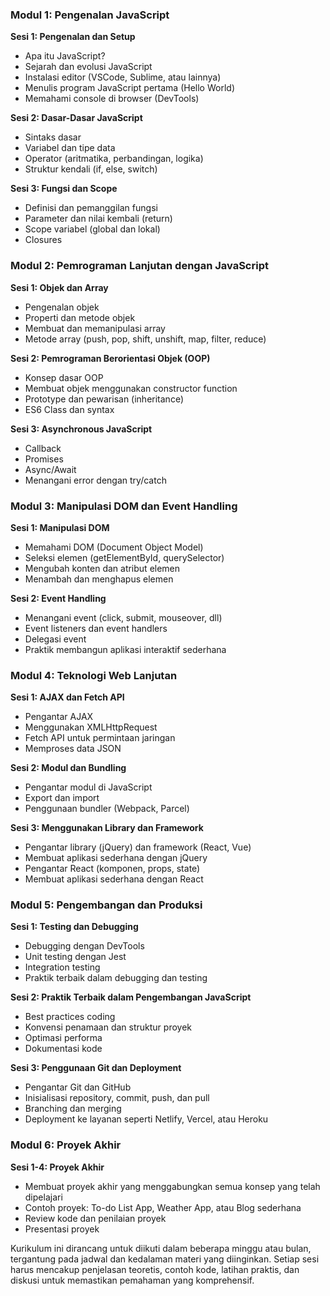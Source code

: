 ### Modul 1: Pengenalan JavaScript

**Sesi 1: Pengenalan dan Setup**
- Apa itu JavaScript?
- Sejarah dan evolusi JavaScript
- Instalasi editor (VSCode, Sublime, atau lainnya)
- Menulis program JavaScript pertama (Hello World)
- Memahami console di browser (DevTools)

**Sesi 2: Dasar-Dasar JavaScript**
- Sintaks dasar
- Variabel dan tipe data
- Operator (aritmatika, perbandingan, logika)
- Struktur kendali (if, else, switch)

**Sesi 3: Fungsi dan Scope**
- Definisi dan pemanggilan fungsi
- Parameter dan nilai kembali (return)
- Scope variabel (global dan lokal)
- Closures

### Modul 2: Pemrograman Lanjutan dengan JavaScript

**Sesi 1: Objek dan Array**
- Pengenalan objek
- Properti dan metode objek
- Membuat dan memanipulasi array
- Metode array (push, pop, shift, unshift, map, filter, reduce)

**Sesi 2: Pemrograman Berorientasi Objek (OOP)**
- Konsep dasar OOP
- Membuat objek menggunakan constructor function
- Prototype dan pewarisan (inheritance)
- ES6 Class dan syntax

**Sesi 3: Asynchronous JavaScript**
- Callback
- Promises
- Async/Await
- Menangani error dengan try/catch

### Modul 3: Manipulasi DOM dan Event Handling

**Sesi 1: Manipulasi DOM**
- Memahami DOM (Document Object Model)
- Seleksi elemen (getElementById, querySelector)
- Mengubah konten dan atribut elemen
- Menambah dan menghapus elemen

**Sesi 2: Event Handling**
- Menangani event (click, submit, mouseover, dll)
- Event listeners dan event handlers
- Delegasi event
- Praktik membangun aplikasi interaktif sederhana

### Modul 4: Teknologi Web Lanjutan

**Sesi 1: AJAX dan Fetch API**
- Pengantar AJAX
- Menggunakan XMLHttpRequest
- Fetch API untuk permintaan jaringan
- Memproses data JSON

**Sesi 2: Modul dan Bundling**
- Pengantar modul di JavaScript
- Export dan import
- Penggunaan bundler (Webpack, Parcel)

**Sesi 3: Menggunakan Library dan Framework**
- Pengantar library (jQuery) dan framework (React, Vue)
- Membuat aplikasi sederhana dengan jQuery
- Pengantar React (komponen, props, state)
- Membuat aplikasi sederhana dengan React

### Modul 5: Pengembangan dan Produksi

**Sesi 1: Testing dan Debugging**
- Debugging dengan DevTools
- Unit testing dengan Jest
- Integration testing
- Praktik terbaik dalam debugging dan testing

**Sesi 2: Praktik Terbaik dalam Pengembangan JavaScript**
- Best practices coding
- Konvensi penamaan dan struktur proyek
- Optimasi performa
- Dokumentasi kode

**Sesi 3: Penggunaan Git dan Deployment**
- Pengantar Git dan GitHub
- Inisialisasi repository, commit, push, dan pull
- Branching dan merging
- Deployment ke layanan seperti Netlify, Vercel, atau Heroku

### Modul 6: Proyek Akhir

**Sesi 1-4: Proyek Akhir**
- Membuat proyek akhir yang menggabungkan semua konsep yang telah dipelajari
- Contoh proyek: To-do List App, Weather App, atau Blog sederhana
- Review kode dan penilaian proyek
- Presentasi proyek

Kurikulum ini dirancang untuk diikuti dalam beberapa minggu atau bulan, tergantung pada jadwal dan kedalaman materi yang diinginkan. Setiap sesi harus mencakup penjelasan teoretis, contoh kode, latihan praktis, dan diskusi untuk memastikan pemahaman yang komprehensif.
